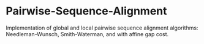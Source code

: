 # Pairwise-Sequence-Alignment
Implementation of global and local pairwise sequence alignment algorithms: Needleman-Wunsch, Smith-Waterman, and with affine gap cost.
